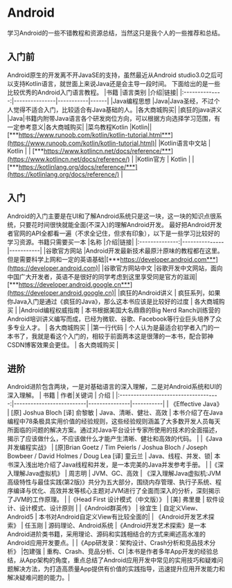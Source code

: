 # Android
学习Android的一些不错教程和资源总结，当然这只是我个人的一些推荐和总结。

## 入门前
Android原生的开发离不开JavaSE的支持，虽然最近从Android studio3.0之后可以支持Kotlin语言，就世面上来说Java还是会主导一段时间。
下面给出的是一些比较优秀的Android入门语言教程。
|书籍             |语言类别                |介绍|链接|
|:--------------:|---------------|-----------|------|
|Java编程思想     |Java|Java圣经，不过个人觉得不适合入门，比较适合有Java基础的人。|各大商城购买|
|疯狂的java讲义   |Java|书籍内附带Java语言各个研发岗位方向，可以根据方向选择学习范围，有一定参考意义|各大商城购买|
|菜鸟教程Kotlin   |Kotlin||[***https://www.runoob.com/kotlin/kotlin-tutorial.html***](https://www.runoob.com/kotlin/kotlin-tutorial.html)|
|Kotlin语言中文站   |  Kotlin |   |  [***https://www.kotlincn.net/docs/reference/***](https://www.kotlincn.net/docs/reference/) |
|Kotlin官方   | Kotlin  |   |[***https://kotlinlang.org/docs/reference/***](https://kotlinlang.org/docs/reference/)   |

## 入门
Android的入门主要是在UI和了解Android系统只是这一块，这一块的知识点很系统，只要花时间很快就能全面(不深入)的理解Android开发。
最好把Android开发者官网的API全都看一遍（不求全记住，但求有印象），以下是一些学习比较好的学习资源。书籍只需要买一本
|名称             |介绍|链接|
|:--------------:|---------------|-----------|
|谷歌官方网站     |Android开发最新技术最原汁原味的教程都在这里。但是需要科学上网和一定的英语基础|[***https://developer.android.com***](https://developer.android.com)|
|谷歌官方网站中文   |谷歌开发中文网站，面向中国广大开发者，英语不是很好的同学考虑到这里享受同是官方的滋润|[***https://developer.android.google.cn***](https://developer.android.google.cn)|
|疯狂的Android讲义   |  疯狂系列，如果你Java入门是通过《疯狂的Java》，那么这本书应该是比较好的过度 |  各大商城购买 |
|Android编程权威指南   | 本书根据美国大名鼎鼎的Big Nerd Ranch训练营的Android培训讲义编写而成，已经为微软、谷歌、Facebook等行业巨头培养了众多专业人才。 |  各大商城购买 |
|第一行代码   | 个人认为是最适合初学者入门的一本书了，我就是看这个入门的，相较于前面两本这是很薄的一本书，配合郭神CSDN博客效果会更佳。  |  各大商城购买 |

## 进阶
Android进阶包含两块，一是对基础语言的深入理解，二是对Android系统和UI的深入理解。
|  书籍 | 作者|关键词  | 介绍  |
|:------------------------------------:|--------------------------|---------------|-----------|
| 《Effective Java》 | [原] Joshua Bloch [译] 俞黎敏  |  Java、清晰、健壮、高效 |  本书介绍了在Java编程中78条极具实用价值的经验规则，这些经验规则涵盖了大多数开发人员每天所面临的问题的解决方案。通过对Java平台设计专家所使用的技术的全面描述，揭示了应该做什么，不应该做什么才能产生清晰、健壮和高效的代码。 |
|《Java并发编程实战》 | [原]Brian Goetz / Tim Peierls / Joshua Bloch / Joseph Bowbeer / David Holmes / Doug Lea [译] 童云兰   | Java、线程、并发、锁|  本书深入浅出地介绍了Java线程和并发，是一本完美的Java并发参考手册。 |
|《深入理解Java虚拟机》  | 周志明  | JVM、GC、高效 |  《深入理解Java虚拟机:JVM高级特性与最佳实践(第2版)》共分为五大部分，围绕内存管理、执行子系统、程序编译与优化、高效并发等核心主题对JVM进行了全面而深入的分析，深刻揭示了JVM的工作原理。 |
|《Head First 设计模式（中文版）》   |  [美] 弗里曼  |  软件设计、设计模式、设计原则 |
|《Android群英传》   |  徐宜生   |  自定义View、Android5 | 本书对Android自定义View有比较全面的|
|  《Android开发艺术探索》 | 任玉刚   | 源码理论、Android系统  |《Android开发艺术探索》是一本Android进阶类书籍，采用理论、源码和实践相结合的方式来阐述高水准的Android应用开发要点。|
|《App研发录：架构设计、Crash分析和竞品技术分析》   |包建强    |  重构、Crash、竞品分析、CI |本书是作者多年App开发的经验总结，从App架构的角度，重点总结了Android应用开发中常见的实用技巧和疑难问题解决方法，为打造高质量App提供有价值的实践指导，迅速提升应用开发能力和解决疑难问题的能力。|
